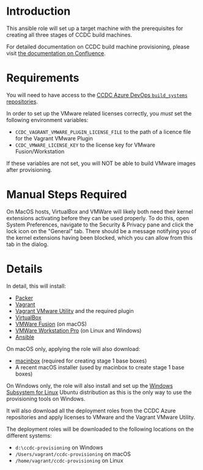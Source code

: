 # Introduction 

This ansible role will set up a target machine with the prerequisites for creating all three stages of CCDC build machines.

For detailed documentation on CCDC build machine provisioning, please visit [the documentation on Confluence](https://confluence.ccdc.cam.ac.uk/x/6Rh_/).

# Requirements

You will need to have access to the [CCDC Azure DevOps `build_systems` repositories](https://dev.azure.com/ccdc/build-systems/).

In order to set up the VMware related licenses correctly, you *must* set the following environment variables:

  - `CCDC_VAGRANT_VMWARE_PLUGIN_LICENSE_FILE` to the path of a licence file for the Vagrant VMware Plugin
  - `CCDC_VMWARE_LICENSE_KEY` to the license key for VMware Fusion/Workstation

If these variables are not set, you will NOT be able to build VMware images after provisioning.

# Manual Steps Required

On MacOS hosts, VirtualBox and VMWare will likely both need their kernel extensions activating before they can be used properly. To do this, open System Preferences, navigate to the Security & Privacy pane and click the lock icon on the "General" tab. There should be a message notifying you of the kernel extensions having been blocked, which you can allow from this tab in the dialog.

# Details

In detail, this will install:

  - [Packer](https://packer.io)
  - [Vagrant](https://vagrantup.com/)
  - [Vagrant VMware Utility](https://www.vagrantup.com/vmware/) and the required plugin
  - [VirtualBox](https://virtualbox.org/)
  - [VMWare Fusion](https://www.vmware.com/products/fusion.html) (on macOS)
  - [VMWare Workstation Pro](https://www.vmware.com/products/workstation-pro.html) (on Linux and Windows)
  - [Ansible](https://www.ansible.com/)

On macOS only, applying the role will also download:

  - [macinbox](https://github.com/bacongravy/macinbox) (required for creating stage 1 base boxes)
  - A recent macOS installer (used by macinbox to create stage 1 base boxes)

On Windows only, the role will also install and set up the [Windows Subsystem for Linux](https://docs.microsoft.com/en-us/windows/wsl/install-win10) Ubuntu distribution as this is the only way to use the provisioning tools on Windows.

It will also download all the deployment roles from the CCDC Azure repositories and apply licenses to VMware and the Vagrant VMware Utility.

The deployment roles will be downloaded to the following locations on the different systems:

  - `d:\ccdc-provisioning` on Windows
  - `/Users/vagrant/ccdc-provisioning` on macOS
  - `/home/vagrant/ccdc-provisioning` on Linux
